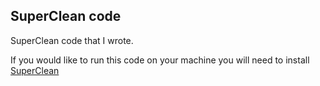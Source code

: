 ## SuperClean code

SuperClean code that I wrote.

If you would like to run this code on your machine you will need to install [SuperClean](https://github.com/danielmkarlsson/SuperClean)
